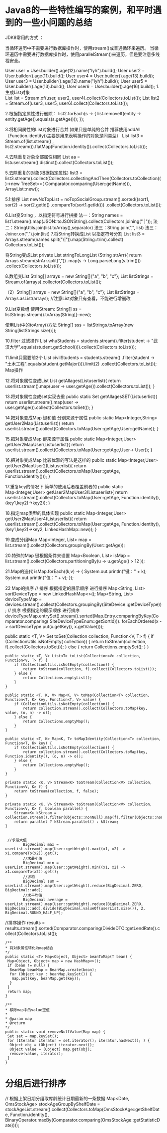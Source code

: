 # Java8的一些特性编写的案例，和平时遇到的一些小问题的总结



JDK8常用的方式   ：

当循环遍历中不需要进行数据库操作时，使用stream()或普通循环来遍历。
当循环遍历中需要进行数据库操作时，使用parallelStream()来遍历，但是要注意多线程安全。

User user = User.builder().age(12).name("lyh").build();
        User user2 = User.builder().age(11).build();
        User user4 = User.builder().age(13).build();
        User user3 = User.builder().age(12).name("lyh").build();
        User user5 = User.builder().age(13).build();
        User user6 = User.builder().age(16).build();
1.生成List对象   
List<User> list = Stream.of(user, user2, user4).collect(Collectors.toList());
List<User> list2 = Stream.of(user3, user5, user6).collect(Collectors.toList());

2.根据指定属性进行删除：
 list2.forEach(s -> { list.removeIf(entity -> entity.getAge().equals(s.getAge())); });

3.将相同属性的List对象进行合并 如果只是单纯的合并 推荐使用addAll （Function.identity()主要是用来表明操作的对象是同类型） List<User> list3 = Stream.of(list.stream()
, list2.stream()).flatMap(Function.identity()).collect(Collectors.toList());

4.去除重复对象全部属性相同 List<User> aa = listuser.stream().distinct().collect(Collectors.toList());

5.去除重复的对象(根据指定属性)
list3 = list3.stream().collect(Collectors.collectingAndThen(Collectors.toCollection(()->new TreeSet<>(
Comparator.comparing(User::getName))), ArrayList::new));

5.1:排序 List<SocialGroupMember> newNoTopList = noTopSocialGroup.stream().sorted((sort1, sort2) -> sort2.getId()
.compareTo(sort1.getId()))
.collect(Collectors.toList());

6.List<Object>变String ，以指定符号进行拼接 法一：String names = list1.stream().map(JSON::toJSONString).collect(Collectors.joining("
|")); 法二：StringUtils.join(list.toArray(),separator)
法三：String.join(",", list)
法三：Joiner.on(",").join(list)
7.将String转换成List<String> 以指定符号分割 List<String> list3 = Arrays.stream(names.split("\\|")).map(String::trim).collect(
Collectors.toList());

将String变成List<Long>
private List<Long> stringToLongList (String strArr){ return Arrays.stream(strArr.split(","))
.map(s -> Long.parseLong(s.trim()))
.collect(Collectors.toList());

8.数组变List
String[] arrays = new String[]{"a", "b", "c"};
List<String> listStrings = Stream.of(arrays).collector(Collectors.toList());

（2）String[] arrays = new String[]{"a", "b", "c"};
     List<String> listStrings = Arrays.asList(arrays); //注意List对象只有查看，不能进行增删改

9.List变数组
使用Stream:
String[] ss = listStrings.stream().toArray(String[]::new);
 
使用List中的toArray()方法
String[] sss = listStrings.toArray(new String[listStrings.size()]);

10.filter 过滤操作
List<Student> whuStudents = students.stream().filter(student -> "武汉大学".equals(student.getSchool())).collect(Collectors.toList());

11.limit只需要前2个
List<Student> civilStudents = students.stream()
                                    .filter(student -> "土木工程".equals(student.getMajor())).limit(2)
                                    .collect(Collectors.toList());
Map操作  
                                
12.将对象属性变成List
List<Integer> getAllages(List<User>userlist){
        return  userlist.stream().map(user -> user.getAge()).collect(Collectors.toList());
    }
    
13.将对象属性变成set实现去重
public static Set<Integer> getAllagesSET(List<User>userlist){
        return  userlist.stream().map(user -> user.getAge()).collect(Collectors.toSet());
    }
    
14.把对象变成Map  键和值 分别来源于属性 
    public static Map<Integer,String> getUser2Map(List<User>userlist){
        return userlist.stream().collect(Collectors.toMap(User::getAge,User::getName));
    }
    
15.把对象变成Map  键来源于属性
    public static Map<Integer,User> getUser2MapUser(List<User>userlist){
    return userlist.stream().collect(Collectors.toMap(User::getAge,User-> User));
    }
    
16.把对象变成Map   比较优雅的写法是这样的
    public static Map<Integer,User> getUser2MapUser2(List<User>userlist){
        return userlist.stream().collect(Collectors.toMap(User::getAge, Function.identity()));
    }
    
17.重复key的情况下 简单的使用后者覆盖前者的
    public static Map<Integer,User> getUser2MapUser3(List<User>userlist){
        return userlist.stream().collect(Collectors.toMap(User::getAge, Function.identity(),(key1,key2)->key2));
    }
  
18.指定map类型的具体实现
    public static Map<Integer,User> getUser2MapUser4(List<User>userlist){
        return userlist.stream().collect(Collectors.toMap(User::getAge, Function.identity(),(key1,key2)->key2, LinkedHashMap::new));
    }
    
19.变成分组Map
Map<Integer, List<User>> map = list.stream().collect(Collectors.groupingBy(User::getAge));

20.特殊的Map 键根据条件来设置 Map<Boolean, List<User>> isMap = list.stream().collect(Collectors.partitioningBy(u -> u.getAge() >
12 ));

21.Map的迭代 isMap.forEach((k,v) -> { System.out.println("键：" + k); System.out.println("值：" + v); });

22 Map的排序 // 排序 根据指定的展示顺序 进行排序 Map<String, List<SiteDevice>> sortDeviceType = new LinkedHashMap<>(); Map<String,
List<SiteDevice>> deviceTypeMap = devices.stream().collect(Collectors.groupingBy(SiteDevice::getDeviceType)); // 排序
根据指定的展示顺序 进行排序 deviceTypeMap.entrySet().stream().sorted(Map.Entry.comparingByKey(Comparator.comparing(
SiteDeviceTypeEnum::getSortId))). forEachOrdered(x -> sortDeviceType.put(x.getKey(), x.getValue()));

public static <T, V> Set<T> toSet(Collection<V> collection, Function<V, T> f) { if (CollectionUtils.isNotEmpty(
collection)) { return toStream(collection, f).collect(Collectors.toSet()); } else { return Collections.emptySet(); } }

    public static <T, V> List<T> toList(Collection<V> collection, Function<V, T> f) {
        if (CollectionUtils.isNotEmpty(collection)) {
            return toStream(collection, f).collect(Collectors.toList());
        } else {
            return Collections.emptyList();
        }
    }

    public static <T, K, V> Map<K, V> toMap(Collection<T> collection, Function<T, K> key, Function<T, V> value) {
        if (CollectionUtils.isNotEmpty(collection)) {
            return collection.stream().collect(Collectors.toMap(key, value, (o, n) -> o));
        } else {
            return Collections.emptyMap();
        }
    }

    public static <T, K> Map<K, T> toMapIdentity(Collection<T> collection, Function<T, K> key) {
        if (CollectionUtils.isNotEmpty(collection)) {
            return collection.stream().collect(Collectors.toMap(key, Function.identity(), (o, n) -> o));
        } else {
            return Collections.emptyMap();
        }
    }

    private static <K, V> Stream<K> toStream(Collection<V> collection, Function<V, K> f) {
        return toStream(collection, f, false);
    }

    private static <K, V> Stream<K> toStream(Collection<V> collection, Function<V, K> f, boolean parallel) {
        Stream<K> kStream = collection.stream().filter(Objects::nonNull).map(f).filter(Objects::nonNull);
        return parallel ? kStream.parallel() : kStream;
    }
    
    
     //求最大值
            BigDecimal max = userList.stream().map(User::getWeight).max((x1, x2) -> x1.compareTo(x2)).get();
            //求最小值
            BigDecimal min = userList.stream().map(User::getWeight).min((x1, x2) -> x1.compareTo(x2)).get();
            //求和
            BigDecimal sum = userList.stream().map(User::getWeight).reduce(BigDecimal.ZERO, BigDecimal::add);
            //求平均值
            BigDecimal average = userList.stream().map(User::getWeight).reduce(BigDecimal.ZERO, BigDecimal::add).divide(BigDecimal.valueOf(userList.size()), 2, BigDecimal.ROUND_HALF_UP);

//排序操作
            results = results.stream().sorted(Comparator.comparing(DivideDTO::getLendRate)).collect(Collectors.toList());

    /**
    * 将对象属性转化为map结合
    */
    public static <T> Map<Object, Object> beanToMap(T bean) {
     Map<Object, Object> map = new HashMap<>();
     if (bean != null) {
      BeanMap beanMap = BeanMap.create(bean);
      for (Object key : beanMap.keySet()) {
       map.put(key, beanMap.get(key));
      }
     }
     return map;
    }
    
    /**
    * 移除map中的value空值
    *
    * @param map
    * @return
    */
    public static void removeNullValue(Map map) {
     Set set = map.keySet();
     for (Iterator iterator = set.iterator(); iterator.hasNext(); ) {
      Object obj = (Object) iterator.next();
      Object value = (Object) map.get(obj);
      remove(value, iterator);
     }
    }
# 分组后进行排序
// 根据上架日期分组取库龄统计日期最新的一条数据
Map<Date, OmsStockAge> stockAgeGroupByShelfDate =
stockAgeList.stream().collect(Collectors.toMap(OmsStockAge::getShelfDate, Function.identity(),
BinaryOperator.maxBy(Comparator.comparing(OmsStockAge::getStatisticDate))));
